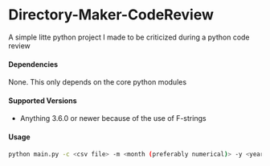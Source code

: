 # Directory-Maker-CodeReview
A simple litte python project I made to be criticized during a python code review

#### Dependencies
None. This only depends on the core python modules

#### Supported Versions
- Anything 3.6.0 or newer because of the use of F-strings

#### Usage
```sh
python main.py -c <csv file> -m <month (preferably numerical)> -y <year> -o <out directory>
